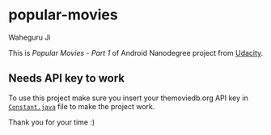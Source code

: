 # popular-movies
Waheguru Ji 

This is 
*Popular Movies - Part 1* of
Android Nanodegree project from [Udacity](http://udacity.com/ "Udacity").

## Needs API key to work
To use this project make sure you insert your 
themoviedb.org API key in 
[`Constant.java`](app/src/main/java/example/android/com/popularmovies/data/Constant.java) file
to make the project work.

Thank you for your time :)



